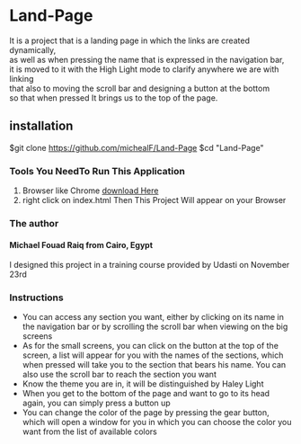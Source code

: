# Land-Page

It is a project that is a landing page in which the links are created dynamically,  
as well as when pressing the name that is expressed in the navigation bar,  
it is moved to it with the High Light mode to clarify anywhere we are with linking  
that also to moving the scroll bar and designing a button at the bottom   
so that when pressed It brings us to the top of the page.

## installation

$git clone https://github.com/michealF/Land-Page
$cd "Land-Page"

### Tools You NeedTo Run This Application
1. Browser like Chrome [download Here](https://www.google.com.sa/intl/ar/chrome)
2. right click on index.html Then This Project Will appear on your Browser

### The author
#### Michael Fouad Raiq from Cairo, Egypt
I designed this project in a training course provided by Udasti on November 23rd

### Instructions
* You can access any section you want, either by clicking on its name in the navigation bar or by scrolling the scroll bar when viewing on the big screens
* As for the small screens, you can click on the button at the top of the screen, a list will appear for you with the names of the sections, which when pressed will take you to the section that bears his name. You can also use the scroll bar to reach the section you want
* Know the theme you are in, it will be distinguished by Haley Light
* When you get to the bottom of the page and want to go to its head again, you can simply press a button up
* You can change the color of the page by pressing the gear button, which will open a window for you in which you can choose the color you want from the list of available colors
